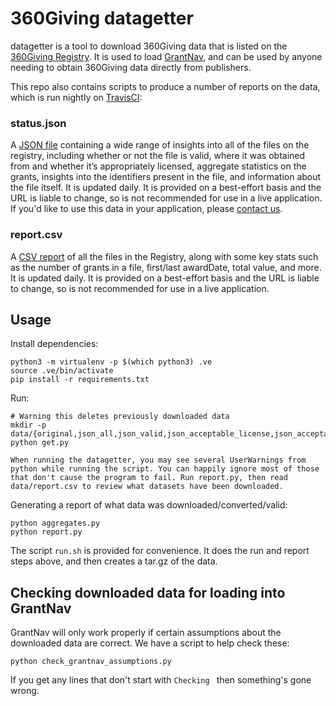 # 360Giving datagetter

datagetter is a tool to download 360Giving data that is listed on the [360Giving Registry](http://data.threesixtygiving.org). It is used to load [GrantNav](http://grantnav.threesixtygiving.org), and can be used by anyone needing to obtain 360Giving data directly from publishers.

This repo also contains scripts to produce a number of reports on the data, which is run nightly on [TravisCI](https://travis-ci.com/ThreeSixtyGiving/datagetter/builds):

### status.json

A [JSON file](https://storage.googleapis.com/datagetter-360giving-output/branch/master/status.json) containing a wide range of insights into all of the files on the registry, including whether or not the file is valid, where it was obtained from and whether it’s appropriately licensed, aggregate statistics on the grants, insights into the identifiers present in the file, and information about the file itself. It is updated daily. It is provided on a best-effort basis and the URL is liable to change, so is not recommended for use in a live application. If you'd like to use this data in your application, please [contact us](info@threesixtygiving.org).

### report.csv

A [CSV report](https://gist.github.com/30d835ae16e2a30efde8a63acf03628d) of all the files in the Registry, along with some key stats such as the number of grants in a file, first/last awardDate, total value, and more.  It is updated daily. It is provided on a best-effort basis and the URL is liable to change, so is not recommended for use in a live application.


## Usage

Install dependencies:

```
python3 -m virtualenv -p $(which python3) .ve
source .ve/bin/activate
pip install -r requirements.txt
```

Run:

```
# Warning this deletes previously downloaded data
mkdir -p data/{original,json_all,json_valid,json_acceptable_license,json_acceptable_license_valid}
python get.py

When running the datagetter, you may see several UserWarnings from python while running the script. You can happily ignore most of those that don't cause the program to fail. Run report.py, then read data/report.csv to review what datasets have been downloaded.
```

Generating a report of what data was downloaded/converted/valid:

```
python aggregates.py
python report.py
```

The script `run.sh` is provided for convenience. It does the run and report
steps above, and then creates a tar.gz of the data.

## Checking downloaded data for loading into GrantNav

GrantNav will only work properly if certain assumptions about the downloaded
data are correct. We have a script to help check these:

```
python check_grantnav_assumptions.py
```

If you get any lines that don't start with `Checking ` then something's gone wrong.

